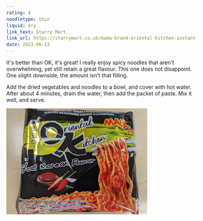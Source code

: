 ```yaml
---
rating: 4
noodletype: thin
liquid: dry
link_text: Starry Mart
link_url: https://starrymart.co.uk/mama-brand-oriental-kitchen-instant-noodle-hot-korean-flavour-85g.html
date: 2023-06-13
---
```


It's better than OK, it's great! I really enjoy spicy noodles that aren't overwhelming, yet still retain a great flavour. This one does not disappoint. One slight downside, the amount isn't that filling.

Add the dried vegetables and noodles to a bowl, and cover with hot water. After about 4 minutes, drain the water, then add the packet of paste. Mix it well, and serve. 


![](images/044.jpg)
